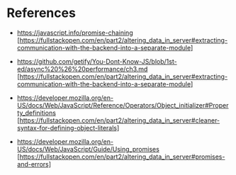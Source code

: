 # References

- https://javascript.info/promise-chaining [https://fullstackopen.com/en/part2/altering_data_in_server#extracting-communication-with-the-backend-into-a-separate-module]

- https://github.com/getify/You-Dont-Know-JS/blob/1st-ed/async%20%26%20performance/ch3.md [https://fullstackopen.com/en/part2/altering_data_in_server#extracting-communication-with-the-backend-into-a-separate-module]

- https://developer.mozilla.org/en-US/docs/Web/JavaScript/Reference/Operators/Object_initializer#Property_definitions [https://fullstackopen.com/en/part2/altering_data_in_server#cleaner-syntax-for-defining-object-literals]

- https://developer.mozilla.org/en-US/docs/Web/JavaScript/Guide/Using_promises [https://fullstackopen.com/en/part2/altering_data_in_server#promises-and-errors]